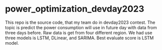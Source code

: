 # power_optimization_devday2023
This repo is the source code, that my team do in devday2023 contest. The topic is predict the power consumption will use in future day with data from three days before. Raw data is get from four different region. We had use three models is LSTM, DLinear, and SARIMA. Best evaluate score is LSTM model.
